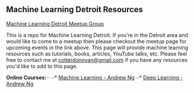 ## Machine Learning Detroit Resources

[Machine Learning Detroit Meetup Group](https://www.meetup.com/meetup-group-MbWhjVnr/)

This is a repo for Machine Learning Detroit. If you're in the Detroit area and would like to come to a meetup then please checkout the meetup page for upcoming events in the link above. This page will provide machine learning resources such as tutorials, books, articles, YouTube talks, etc. Please feel free to contact me at cotterdonovan@gmail.com if you have any resources you'd like to add to this page.

**Online Courses:**⋅⋅
⋅⋅* [Machine Learning - Andrew Ng](https://www.coursera.org/learn/machine-learning)
⋅⋅* [Deep Learning - Andrew Ng](https://www.coursera.org/specializations/deep-learning)
